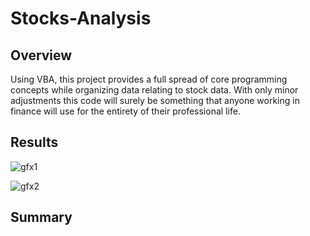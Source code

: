 # Stocks-Analysis

## Overview
Using VBA, this project provides a full spread of core programming concepts while organizing data relating to stock data.
With only minor adjustments this code will surely be something that anyone working in finance will use for the entirety of their professional life.

## Results

![gfx1](https://user-images.githubusercontent.com/14188580/110701270-95ab6200-81b6-11eb-9aba-f26cd1628ce1.png)

![gfx2](https://user-images.githubusercontent.com/14188580/110701277-96dc8f00-81b6-11eb-827f-d52b338aeb16.png)


## Summary

